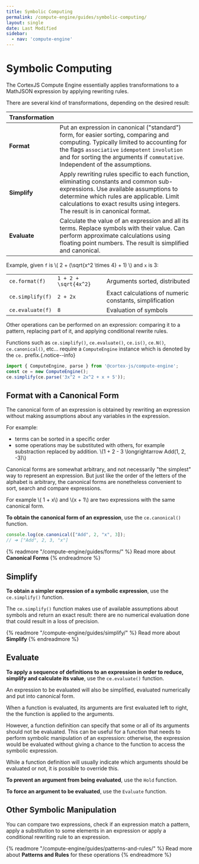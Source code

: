 ```yaml
---
title: Symbolic Computing
permalink: /compute-engine/guides/symbolic-computing/
layout: single
date: Last Modified
sidebar:
  - nav: 'compute-engine'
---
```


# Symbolic Computing

The CortexJS Compute Engine essentially applies transformations to a MathJSON
expression by applying rewriting rules.

There are several kind of transformations, depending on the desired
result:

<div class=symbols-table>

| Transformation |  |
| :--- | :--- |
| **Format** | Put an expression in canonical ("standard") form, for easier sorting, comparing and computing. Typically limited to accounting for the flags `associative` `idempotent` `involution` and for sorting the arguments if `commutative`. Independent of the assumptions. | 
| **Simplify** | Apply rewriting rules specific to each function, eliminating constants and common sub-expressions. Use available assumptions to determine which rules are applicable. Limit calculations to exact results using integers. The result is in canonical format. | 
| **Evaluate** | Calculate the value of an expression and all its terms. Replace symbols with their value. Can perform approximate calculations using floating point numbers. The result is simplified and canonical. | 

</div>


Example, given `f` is \\( 2 + (\sqrt{x^2 \times 4} + 1) \\) and `x` is 3:

<div class=symbols-table>

|  |  | |
| :--- | :--- | :--- |
| `ce.format(f)` | `1 + 2 + \sqrt{4x^2}` | Arguments sorted, distributed |
| `ce.simplify(f)`| `2 + 2x` | Exact calculations of numeric constants,  simplification |
| `ce.evaluate(f)` | `8` | Evaluation of symbols |

</div>


Other operations can be performed on an expression: comparing it to a pattern, replacing part of it, and applying conditional rewrite rules.


Functions such as `ce.simplify()`, `ce.evaluate()`, `ce.is()`, `ce.N()`, 
`ce.canonical()`, etc... require a `ComputeEngine` instance which is denoted by
the `ce.` prefix.{.notice--info}

```ts
import { ComputeEngine, parse } from '@cortex-js/compute-engine';
const ce = new ComputeEngine();
ce.simplify(ce.parse('3x^2 + 2x^2 + x + 5'));
```

## Format with a Canonical Form

The canonical form of an expression is obtained by rewriting an expression
without making assumptions about any variables in the expression.

For example:

- terms can be sorted in a specific order
- some operations may be substituted with others, for example
  substraction replaced by addition. \\(1 + 2 - 3 \longrightarrow Add(1, 2,
  -3)\\)

Canonical forms are somewhat arbitrary, and not necessarily "the simplest" way
to represent an expression. But just like the order of the letters of the
alphabet is arbitrary, the canonical forms are nonetheless convenient to sort,
search and compare expressions.

For example \\( 1 + x\\) and \\(x + 1\\) are two expressions with the same canonical form.


**To obtain the canonical form of an expression**, use the `ce.canonical()` function.

```js
console.log(ce.canonical(["Add", 2, "x", 3]);
// ➔ ["Add", 2, 3, "x"]
```


{% readmore "/compute-engine/guides/forms/" %}
Read more about <strong>Canonical Forms</strong>
{% endreadmore %}


## Simplify

**To obtain a simpler expression of a symbolic expression**, use the
`ce.simplify()` function.

The `ce.simplify()` function makes use of available assumptions about symbols
and return an exact result: there are no numerical evaluation done that could
result in a loss of precision.


{% readmore "/compute-engine/guides/simplify/" %}
Read more about <strong>Simplify</strong>
{% endreadmore %}


## Evaluate

**To apply a sequence of definitions to an expression in order to reduce,
simplify and calculate its value**, use the `ce.evaluate()` function.

An expression to be evaluated will also be simplified, evaluated numerically and put into canonical form.

When a function is evaluated, its arguments are first evaluated left to right,
the the function is applied to the arguments.

However, a function definition can specify that some or all of its arguments
should not be evaluated. This can be useful for a function that needs to 
perform symbolic manipulation of an expression: otherwise, the expression would
be evaluated without giving a chance to the function to access the symbolic 
expression.

While a function definition will usually indicate which arguments should be
evaluated or not, it is possible to override this.

**To prevent an argument from being evaluated**, use the `Hold` function.

**To force an argument to be evaluated**, use the `Evaluate` function.


## Other Symbolic Manipulation

You can compare two expressions, check if an expression match a pattern, 
apply a substitution to some elements in an expression or apply a conditional rewriting rule to an expression.


{% readmore "/compute-engine/guides/patterns-and-rules/" %}
Read more about <strong>Patterns and Rules</strong> for these operations
{% endreadmore %}
